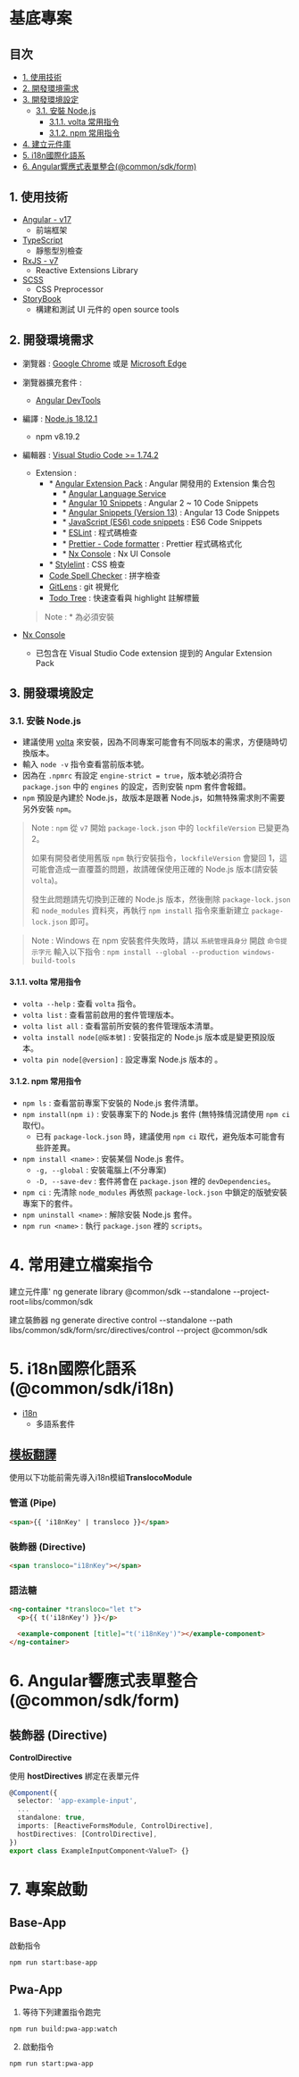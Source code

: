 <h1>基底專案</h1>

<h2>目次</h2>
<!-- TOC -->

- [1. 使用技術](#1-使用技術)
- [2. 開發環境需求](#2-開發環境需求)
- [3. 開發環境設定](#3-開發環境設定)
  - [3.1. 安裝 Node.js](#31-安裝-nodejs)
    - [3.1.1. volta 常用指令](#311-volta-常用指令)
    - [3.1.2. npm 常用指令](#312-npm-常用指令)
- [4. 建立元件庫](#4-建立元件庫)
- [5. i18n國際化語系](<#5-i18n國際化語系(@common/sdk/i18n)>)
- [6. Angular響應式表單整合(@common/sdk/form)](<#6-Angular響應式表單整合(@common/sdk/form)>)

## 1. 使用技術

- [Angular - v17](https://angular.io)
  - 前端框架
- [TypeScript](https://www.typescriptlang.org)
  - 靜態型別檢查
- [RxJS - v7](https://rxjs.dev)
  - Reactive Extensions Library
- [SCSS](https://sass-lang.com)
  - CSS Preprocessor
- [StoryBook](https://storybook.js.org/docs/angular/get-started/introduction)
  - 構建和測試 UI 元件的 open source tools

## 2. 開發環境需求

- 瀏覽器 : [Google Chrome](https://www.google.com/chrome/) 或是 [Microsoft Edge](https://www.microsoft.com/zh-tw/edge/browser-features?source=edgefeatures)
- 瀏覽器擴充套件 :
  - [Angular DevTools](https://chrome.google.com/webstore/detail/angular-devtools/ienfalfjdbdpebioblfackkekamfmbnh)
- 編譯 : [Node.js 18.12.1](https://Node.js.org/zh-tw/)
  - npm v8.19.2
- 編輯器 : [Visual Studio Code >= 1.74.2](https://code.visualstudio.com/)

  - Extension :
    - \* [Angular Extension Pack](https://marketplace.visualstudio.com/items?itemName=doggy8088.angular-extension-pack) : Angular 開發用的 Extension 集合包
      - \* [Angular Language Service](https://marketplace.visualstudio.com/items?itemName=Angular.ng-template)
      - \* [Angular 10 Snippets](https://marketplace.visualstudio.com/items?itemName=Mikael.Angular-BeastCode) : Angular 2 ~ 10 Code Snippets
      - \* [Angular Snippets (Version 13)](https://marketplace.visualstudio.com/items?itemName=johnpapa.Angular2) : Angular 13 Code Snippets
      - \* [JavaScript (ES6) code snippets](https://marketplace.visualstudio.com/items?itemName=xabikos.JavaScriptSnippets) : ES6 Code Snippets
      - \* [ESLint](https://marketplace.visualstudio.com/items?itemName=dbaeumer.vscode-eslint) : 程式碼檢查
      - \* [Prettier - Code formatter](https://marketplace.visualstudio.com/items?itemName=esbenp.prettier-vscode) : Prettier 程式碼格式化
      - \* [Nx Console](https://marketplace.visualstudio.com/items?itemName=nrwl.angular-console) : Nx UI Console
    - \* [Stylelint](https://marketplace.visualstudio.com/items?itemName=stylelint.vscode-stylelint) : CSS 檢查
    - [Code Spell Checker](https://marketplace.visualstudio.com/items?itemName=streetsidesoftware.code-spell-checker) : 拼字檢查
    - [GitLens](https://marketplace.visualstudio.com/items?itemName=eamodio.gitlens) : git 視覺化
    - [Todo Tree](https://marketplace.visualstudio.com/items?itemName=Gruntfuggly.todo-tree) : 快速查看與 highlight 註解標籤

  > Note : \* 為必須安裝

- [Nx Console](https://marketplace.visualstudio.com/items?itemName=nrwl.angular-console)
  - 已包含在 Visual Studio Code extension 提到的 Angular Extension Pack

## 3. 開發環境設定

### 3.1. 安裝 Node.js

- 建議使用 [volta](https://docs.volta.sh/guide/getting-started) 來安裝，因為不同專案可能會有不同版本的需求，方便隨時切換版本。
- 輸入 `node -v` 指令查看當前版本號。
- 因為在 `.npmrc` 有設定 `engine-strict = true`，版本號必須符合 `package.json` 中的 `engines` 的設定，否則安裝 npm 套件會報錯。
- `npm` 預設是內建於 Node.js，故版本是跟著 Node.js，如無特殊需求則不需要另外安裝 `npm`。

> Note : `npm` 從 `v7` 開始 `package-lock.json` 中的 `lockfileVersion` 已變更為 2。
>
> 如果有開發者使用舊版 `npm` 執行安裝指令，`lockfileVersion` 會變回 1，這可能會造成一直覆蓋的問題，故請確保使用正確的 Node.js 版本(請安裝 `volta`)。
>
> 發生此問題請先切換到正確的 Node.js 版本，然後刪除 `package-lock.json` 和 `node_modules` 資料夾，再執行 `npm install` 指令來重新建立 `package-lock.json` 即可。

> Note : Windows 在 npm 安裝套件失敗時，請以 `系統管理員身分` 開啟 `命令提示字元` 輸入以下指令 :
> `npm install --global --production windows-build-tools`

#### 3.1.1. volta 常用指令

- `volta --help` : 查看 `volta` 指令。
- `volta list` : 查看當前啟用的套件管理版本。
- `volta list all` : 查看當前所安裝的套件管理版本清單。
- `volta install node[@版本號]` : 安裝指定的 Node.js 版本或是變更預設版本。
- `volta pin node[@version]` : 設定專案 Node.js 版本的 。

#### 3.1.2. npm 常用指令

- `npm ls` : 查看當前專案下安裝的 Node.js 套件清單。
- `npm install(npm i)` : 安裝專案下的 Node.js 套件 (無特殊情況請使用 `npm ci` 取代)。
  - 已有 `package-lock.json` 時，建議使用 `npm ci` 取代，避免版本可能會有些許差異。
- `npm install <name>` : 安裝某個 Node.js 套件。
  - `-g, --global` : 安裝電腦上(不分專案)
  - `-D, --save-dev` : 套件將會在 `package.json` 裡的 `devDependencies`。
- `npm ci` : 先清除 `node_modules` 再依照 `package-lock.json` 中鎖定的版號安裝專案下的套件。
- `npm uninstall <name>` : 解除安裝 Node.js 套件。
- `npm run <name>` : 執行 `package.json` 裡的 `scripts`。

# 4. 常用建立檔案指令

建立元件庫'
ng generate library @common/sdk --standalone --project-root=libs/common/sdk

建立裝飾器
ng generate directive control --standalone --path libs/common/sdk/form/src/directives/control --project @common/sdk

# 5. i18n國際化語系(@common/sdk/i18n)

- [i18n](https://ngneat.github.io/transloco/docs/getting-started/installation)
  - 多語系套件

## [模板翻譯](https://ngneat.github.io/transloco/docs/translation-in-the-template)

使用以下功能前需先導入i18n模組**TranslocoModule**

### 管道 (Pipe)

```html
<span>{{ 'i18nKey' | transloco }}</span>
```

### 裝飾器 (Directive)

```html
<span transloco="i18nKey"></span>
```

### 語法糖

```html
<ng-container *transloco="let t">
  <p>{{ t('i18nKey') }}</p>

  <example-component [title]="t('i18nKey')"></example-component>
</ng-container>
```

# 6. Angular響應式表單整合(@common/sdk/form)

## 裝飾器 (Directive)

**ControlDirective**

使用 **hostDirectives** 綁定在表單元件

```typescript
@Component({
  selector: 'app-example-input',
  ...
  standalone: true,
  imports: [ReactiveFormsModule, ControlDirective],
  hostDirectives: [ControlDirective],
})
export class ExampleInputComponent<ValueT> {}
```

# 7. 專案啟動

## Base-App

啟動指令

```cmd=
npm run start:base-app
```

## Pwa-App

1. 等待下列建置指令跑完

```cmd=
npm run build:pwa-app:watch
```

2. 啟動指令

```cmd=
npm run start:pwa-app
```
